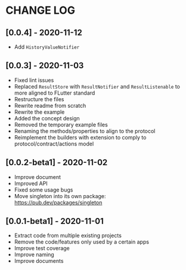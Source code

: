 # CHANGE LOG

## [0.0.4] - 2020-11-12

* Add `HistoryValueNotifier`

## [0.0.3] - 2020-11-03

* Fixed lint issues
* Replaced `ResultStore` with `ResultNotifier` and `ResultListenable` to more aligned to FLutter standard
* Restructure the files
* Rewrite readme from scratch
* Rewrite the example
* Added the concept design
* Removed the temporary example files
* Renaming the methods/properties to align to the protocol
* Reimplement the builders with extension to comply to protocol/contract/actions model

## [0.0.2-beta1] - 2020-11-02

* Improve document
* Improved API
* Fixed some usage bugs
* Move singleton into its own package: https://pub.dev/packages/singleton

## [0.0.1-beta1] - 2020-11-01

* Extract code from multiple existing projects
* Remove the code/features only used by a certain apps
* Improve test coverage
* Improve naming
* Improve documents
